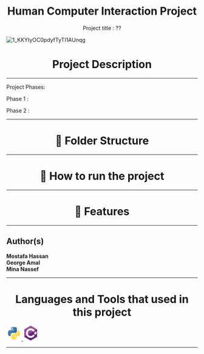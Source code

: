 <h1 align="center">Human Computer Interaction Project</h1>
<p align="center">Project title : ??</p>
<p align="center">
  

![1_KKYIyOC0pdyfTyTI1AUnqg](https://github.com/George210843/HCI_Project/assets/81190585/d3645da0-cdda-48b5-b34a-954c2a5a87d8)


</p>
<h1 align="center">Project Description </h1>



<hr>

Project Phases:

Phase 1 :



Phase 2 :


<hr>

<h1 align="center">🚀 Folder Structure</h1>


<hr>

<h1 align="center">🚀 How to run the project</h1>


<hr>

<h1 align="center">🚀 Features</h1>



<hr>

## Author(s)
**Mostafa Hassan**
</br>
**George Amal**
</br>
**Mina Nassef**
<hr>
<h1 align="center">Languages and Tools that used in this project</h1>
  <a href="https://www.python.org" target="_blank" rel="noreferrer">
       <img src="https://raw.githubusercontent.com/devicons/devicon/master/icons/python/python-original.svg" alt="python" width="40" height="40"/>
      </a> 
       <a href="https://www.w3schools.com/cs/" target="_blank" rel="noreferrer">
        <img src="https://raw.githubusercontent.com/devicons/devicon/master/icons/csharp/csharp-original.svg" alt="csharp" width="40" height="40"/>
      </a>


<hr>
